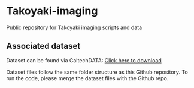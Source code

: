 # Takoyaki-imaging
Public repository for Takoyaki imaging scripts and data

## Associated dataset
Dataset can be found via CaltechDATA: [Click here to download](https://data.caltech.edu/records/knnyt-x4762?token=eyJhbGciOiJIUzUxMiJ9.eyJpZCI6ImY5YWIyMmJhLTA4NjEtNGMzNS1hNTRiLTRjNzBiNjNmZTI3MCIsImRhdGEiOnt9LCJyYW5kb20iOiJiMWU3MDBmMTNhYzUyMzc4N2M3N2JmN2M0ZWMyMTdkZCJ9.azT7icMdPzzI9QCwfLezwb0-ng9YNtwJeLwHu1xM3wKmPvLDgxQQA5R8cg0I8MTNwPpG9D4ArG-hX9pC155mmg)

Dataset files follow the same folder structure as this Github repository. To run the code, please merge the dataset files with the Github repo.
